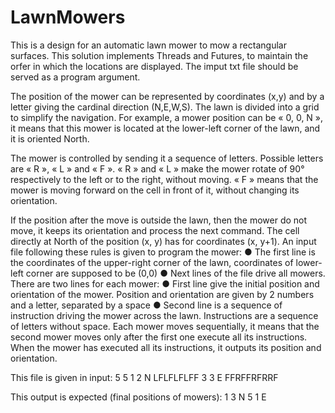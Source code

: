 # LawnMowers

This is a design for an automatic lawn mower to mow a rectangular surfaces.
This solution implements Threads and Futures, to maintain the orfer in which the locations are displayed.
The imput txt file should be served as a program argument.

The position of the mower can be represented by coordinates (x,y) and by a letter giving the
cardinal direction (N,E,W,S). The lawn is divided into a grid to simplify the navigation.
For example, a mower position can be « 0, 0, N », it means that this mower is located at the
lower-left corner of the lawn, and it is oriented North.

The mower is controlled by sending it a sequence of letters. Possible letters are « R », « L »
and « F ». « R » and « L » make the mower rotate of 90° respectively to the left or to the
right, without moving. « F » means that the mower is moving forward on the cell in front of it,
without changing its orientation.

If the position after the move is outside the lawn, then the mower do not move, it keeps its
orientation and process the next command.
The cell directly at North of the position (x, y) has for coordinates (x, y+1).
An input file following these rules is given to program the mower:
● The first line is the coordinates of the upper-right corner of the lawn, coordinates of
lower-left corner are supposed to be (0,0)
● Next lines of the file drive all mowers. There are two lines for each mower:
● First line give the initial position and orientation of the mower. Position and orientation
are given by 2 numbers and a letter, separated by a space
● Second line is a sequence of instruction driving the mower across the lawn. Instructions
are a sequence of letters without space.
Each mower moves sequentially, it means that the second mower moves only after the first
one execute all its instructions.
When the mower has executed all its instructions, it outputs its position and orientation.

This file is given in input:
5 5
1 2 N
LFLFLFLFF
3 3 E
FFRFFRFRRF

This output is expected (final positions of mowers):
1 3 N
5 1 E
